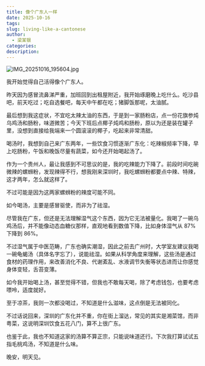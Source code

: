 ```yaml
---
title: 像个广东人一样
date: 2025-10-16
tags:
slug: living-like-a-cantonese
author:
  - 梁某银
categories:
description:
---
```

![IMG_20251016_195604.jpg](https://img.liangmouyin.com/2025/10/9af32f57b2b0889bb2cba31100f5b91c.jpg)

我开始觉得自己活得像个广东人。  
  
昨天因为感冒流鼻涕严重，加班回到出租屋附近，我开始琢磨晚上吃什么。吃沙县吧，前天吃过；吃自选餐吧，每天中午都在吃；猪脚饭那呢，太油腻。  
  
最后想到我这症状，不宜吃太辣太油的东西，于是到一家肠粉店，点一份花旗参炖乌鸡汤和肠粉，味道微苦；今天下班后点椰子炖鸡和肠粉，原以为还是装在罐子里，没想到直接给我端来一个圆滚滚的椰子，吃起来非常清甜。  
  
喝汤时，我想到自己来广东两年，一些饮食习惯逐渐广东化：吃辣椒频率下降，早上吃肠粉，午饭和晚饭尽量有蔬菜，如今还开始喝起汤了。  
  
作为一个贵州人，最让我感到不可思议的是，我的吃辣能力下降了。前段时间吃碗微辣的螺蛳粉，发现辣得不行，想我刚来深圳时，我吃螺蛳粉都要点中辣、特辣，这才两年，怎么就这样了。  
  
不过可能是因为这两家螺蛳粉的辣度可能不同。  
  
如今喝汤，主要是感冒驱使，而非为了祛湿。  
  
尽管我在广东，但还是无法理解湿气这个东西，因为它无法被量化。我喝了一碗乌鸡汤后，并不能像动态血糖仪那样，直观地看到数值下降，比如身体湿气从 87% 下降到 86%。  
  
不过湿气属于中医范畴，广东也确实潮湿，因此之前去广州时，大学室友建议我喝一碗龟蝎汤（具体名字忘了），说能祛湿。如果从科学角度来理解，这些汤是通过食材的药理作用，来改善消化不良、代谢紊乱、水液调节失衡等状态进而让你感觉身体变轻，舌苔变薄。  
  
如今我开始喝上汤，甚至觉得不错，但我也不敢每天喝，除了考虑钱包，也要考虑嘌呤，适度就好。  
  
至于凉茶，我则一次都没喝过，不知道是什么滋味，这点倒是无法被同化。  
  
不过话说回来，深圳的广东化并不重，你在街上溜达，常见的其实是湘菜馆，而非粤菜，这说明深圳饮食五花八门，算不上很广东。  
  
也鉴于此，我也不知道这家的汤算不算正宗，只能说味道还行。下次我打算试试五指毛桃鸡汤，不知道是什么味。  
  
晚安，明天见。